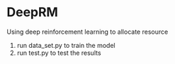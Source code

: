 # DeepRM
Using deep reinforcement learning to allocate resource

1. run data_set.py to train the model
2. run test.py to test the results

